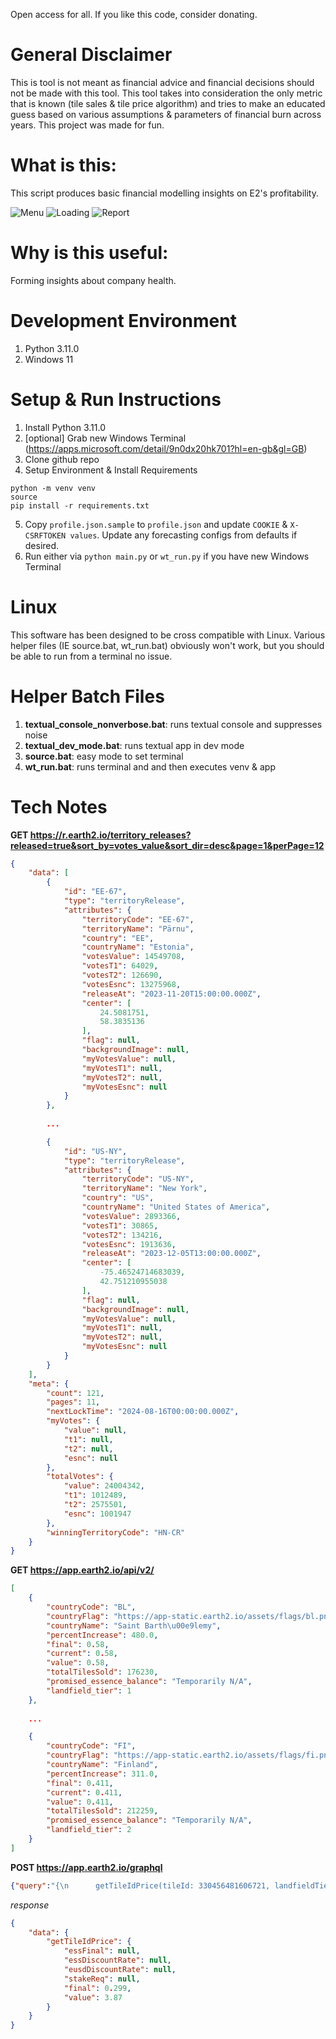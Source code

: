 Open access for all. If you like this code, consider donating.

# General Disclaimer
This is tool is not meant as financial advice and financial decisions should not be made with this tool. This tool takes into consideration the only metric that is known (tile sales & tile price algorithm) and tries to make an educated guess based on various assumptions & parameters of financial burn across years. This project was made for fun.

# What is this:
This script produces basic financial modelling insights on E2's profitability.

![Menu](doc-images/1.png "Menu")
![Loading](doc-images/2.png "Loading")
![Report](doc-images/3.png "Report")

# Why is this useful:
Forming insights about company health.

# Development Environment
1) Python 3.11.0
2) Windows 11

# Setup & Run Instructions
1) Install Python 3.11.0
2) [optional] Grab new Windows Terminal (https://apps.microsoft.com/detail/9n0dx20hk701?hl=en-gb&gl=GB)
3) Clone github repo
4) Setup Environment & Install Requirements
```
python -m venv venv
source
pip install -r requirements.txt
```
5) Copy `profile.json.sample` to `profile.json` and update `COOKIE` & `X-CSRFTOKEN values`.  Update any forecasting configs from defaults if desired.
6) Run either via `python main.py` or `wt_run.py` if you have new Windows Terminal

# Linux
This software has been designed to be cross compatible with Linux. Various helper files (IE source.bat, wt_run.bat) obviously won't work, but you should be able to run from a terminal no issue. 

# Helper Batch Files
1) **textual_console_nonverbose.bat**: runs textual console and suppresses noise
2) **textual_dev_mode.bat**: runs textual app in dev mode
3) **source.bat**: easy mode to set terminal
4) **wt_run.bat**: runs terminal and and then executes venv & app

# Tech Notes
**GET https://r.earth2.io/territory_releases?released=true&sort_by=votes_value&sort_dir=desc&page=1&perPage=12**
```json
{
    "data": [
        {
            "id": "EE-67",
            "type": "territoryRelease",
            "attributes": {
                "territoryCode": "EE-67",
                "territoryName": "Pärnu",
                "country": "EE",
                "countryName": "Estonia",
                "votesValue": 14549708,
                "votesT1": 64029,
                "votesT2": 126690,
                "votesEsnc": 13275968,
                "releaseAt": "2023-11-20T15:00:00.000Z",
                "center": [
                    24.5081751,
                    58.3835136
                ],
                "flag": null,
                "backgroundImage": null,
                "myVotesValue": null,
                "myVotesT1": null,
                "myVotesT2": null,
                "myVotesEsnc": null
            }
        },
        
        ...

        {
            "id": "US-NY",
            "type": "territoryRelease",
            "attributes": {
                "territoryCode": "US-NY",
                "territoryName": "New York",
                "country": "US",
                "countryName": "United States of America",
                "votesValue": 2893366,
                "votesT1": 30865,
                "votesT2": 134216,
                "votesEsnc": 1913636,
                "releaseAt": "2023-12-05T13:00:00.000Z",
                "center": [
                    -75.46524714683039,
                    42.751210955038
                ],
                "flag": null,
                "backgroundImage": null,
                "myVotesValue": null,
                "myVotesT1": null,
                "myVotesT2": null,
                "myVotesEsnc": null
            }
        }
    ],
    "meta": {
        "count": 121,
        "pages": 11,
        "nextLockTime": "2024-08-16T00:00:00.000Z",
        "myVotes": {
            "value": null,
            "t1": null,
            "t2": null,
            "esnc": null
        },
        "totalVotes": {
            "value": 24004342,
            "t1": 1012489,
            "t2": 2575501,
            "esnc": 1001947
        },
        "winningTerritoryCode": "HN-CR"
    }
}
```


**GET https://app.earth2.io/api/v2/**
```json
[
    {
        "countryCode": "BL",
        "countryFlag": "https://app-static.earth2.io/assets/flags/bl.png",
        "countryName": "Saint Barth\u00e9lemy",
        "percentIncrease": 480.0,
        "final": 0.58,
        "current": 0.58,
        "value": 0.58,
        "totalTilesSold": 176230,
        "promised_essence_balance": "Temporarily N/A",
        "landfield_tier": 1
    },
    
    ...

    {
        "countryCode": "FI",
        "countryFlag": "https://app-static.earth2.io/assets/flags/fi.png",
        "countryName": "Finland",
        "percentIncrease": 311.0,
        "final": 0.411,
        "current": 0.411,
        "value": 0.411,
        "totalTilesSold": 212259,
        "promised_essence_balance": "Temporarily N/A",
        "landfield_tier": 2
    }
]
```

**POST https://app.earth2.io/graphql**
```json
{"query":"{\n      getTileIdPrice(tileId: 330456481606721, landfieldTier: 2)\n      {\n          essFinal,\n          essDiscountRate,\n          eusdDiscountRate,\n          stakeReq,\n          final,\n          value\n      }\n    }"}
```

_response_
```json
{
    "data": {
        "getTileIdPrice": {
            "essFinal": null,
            "essDiscountRate": null,
            "eusdDiscountRate": null,
            "stakeReq": null,
            "final": 0.299,
            "value": 3.87
        }
    }
}
```